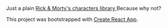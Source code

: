 Just a plain <a href="https://relaxed-bassi-f390f1.netlify.app/"> Rick & Morty's characters library </a>
Because why not?

This project was bootstrapped with [Create React App](https://github.com/facebook/create-react-app).


